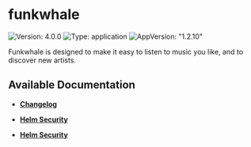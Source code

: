 # funkwhale

![Version: 4.0.0](https://img.shields.io/badge/Version-4.0.0-informational?style=flat-square) ![Type: application](https://img.shields.io/badge/Type-application-informational?style=flat-square) ![AppVersion: "1.2.10"](https://img.shields.io/badge/AppVersion-"1.2.10"-informational?style=flat-square)

Funkwhale is designed to make it easy to listen to music you like, and to discover new artists.

## Available Documentation

- [**Changelog**](CHANGELOG)

- [**Helm Security**](container-security)

- [**Helm Security**](helm-security)

